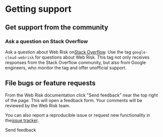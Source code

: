 # Getting support

## Get support from the community

### Ask a question on Stack Overflow

Ask a question about Web Risk on[Stack Overflow](http://stackoverflow.com/questions/tagged/google-cloud-webrisk). Use the tag `google-cloud-webrisk` for questions about Web Risk. This tag not only receives responses from the Stack Overflow community, but also from Google engineers, who monitor the tag and offer unofficial support.

## File bugs or feature requests

From the Web Risk documentation click "Send feedback" near the top right of the page. This will open a feedback form. Your comments will be reviewed by the Web Risk team.

You can also report a reproducible issue or request new functionality in the[issue tracker](https://issuetracker.google.com/issues/new?component=840292).

Send feedback
